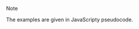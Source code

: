 <!-- markdownlint-disable-file MD041 -->
> [!NOTE]
> The examples are given in JavaScripty pseudocode.
